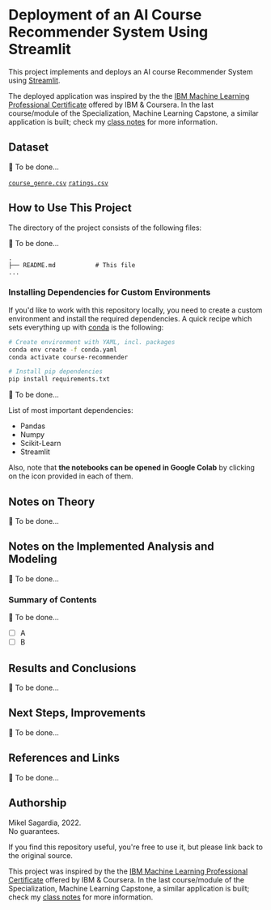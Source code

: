 # Deployment of an AI Course Recommender System Using Streamlit

This project implements and deploys an AI course Recommender System using [Streamlit](https://streamlit.io/).

The deployed application was inspired by the the [IBM Machine Learning Professional Certificate](https://www.coursera.org/professional-certificates/ibm-machine-learning) offered by IBM & Coursera. In the last course/module of the Specialization, Machine Learning Capstone, a similar application is built; check my [class notes](https://github.com/mxagar/machine_learning_ibm/tree/main/06_Capstone_Project) for more information.

## Dataset

:construction: To be done...

[`course_genre.csv`](https://cf-courses-data.s3.us.cloud-object-storage.appdomain.cloud/IBM-ML321EN-SkillsNetwork/labs/datasets/course_genre.csv)
[`ratings.csv`](https://cf-courses-data.s3.us.cloud-object-storage.appdomain.cloud/IBM-ML321EN-SkillsNetwork/labs/datasets/ratings.csv)


## How to Use This Project

The directory of the project consists of the following files:

:construction: To be done...


```
.
├── README.md           # This file
...
```

### Installing Dependencies for Custom Environments

If you'd like to work with this repository locally, you need to create a custom environment and install the required dependencies. A quick recipe which sets everything up with [conda](https://docs.conda.io/en/latest/) is the following:

```bash
# Create environment with YAML, incl. packages
conda env create -f conda.yaml
conda activate course-recommender

# Install pip dependencies
pip install requirements.txt
```

:construction: To be done...

List of most important dependencies:

- Pandas
- Numpy
- Scikit-Learn
- Streamlit

Also, note that **the notebooks can be opened in Google Colab** by clicking on the icon provided in each of them.

## Notes on Theory

:construction: To be done...

## Notes on the Implemented Analysis and Modeling

:construction: To be done...

### Summary of Contents

:construction: To be done...

- [ ] A
- [ ] B

## Results and Conclusions

:construction: To be done...

## Next Steps, Improvements

:construction: To be done...

## References and Links

:construction: To be done...

## Authorship

Mikel Sagardia, 2022.  
No guarantees.

If you find this repository useful, you're free to use it, but please link back to the original source.

This project was inspired by the the [IBM Machine Learning Professional Certificate](https://www.coursera.org/professional-certificates/ibm-machine-learning) offered by IBM & Coursera. In the last course/module of the Specialization, Machine Learning Capstone, a similar application is built; check my [class notes](https://github.com/mxagar/machine_learning_ibm/tree/main/06_Capstone_Project) for more information.

